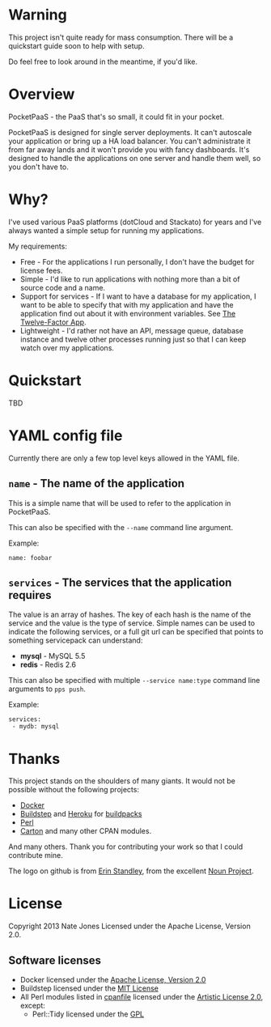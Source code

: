 # Warning

This project isn't quite ready for mass consumption.  There will be a quickstart guide soon to help with setup.

Do feel free to look around in the meantime, if you'd like.

# Overview

PocketPaaS - the PaaS that's so small, it could fit in your pocket.

PocketPaaS is designed for single server deployments.  It can't autoscale your
application or bring up a HA load balancer.  You can't administrate it from far
away lands and it won't provide you with fancy dashboards.  It's designed to
handle the applications on one server and handle them well, so you don't have
to.

# Why?

I've used various PaaS platforms (dotCloud and Stackato) for years and I've always wanted a simple setup for running my applications.

My requirements:

* Free - For the applications I run personally, I don't have the budget for license fees.
* Simple - I'd like to run applications with nothing more than a bit of source code and a name.
* Support for services - If I want to have a database for my application, I want to be able to specify that with my application and have the application find out about it with environment variables.  See [The Twelve-Factor App](http://12factor.net/).
* Lightweight - I'd rather not have an API, message queue, database instance and twelve other processes running just so that I can keep watch over my applications.

# Quickstart

TBD

# YAML config file

Currently there are only a few top level keys allowed in the YAML file.

## `name` - The name of the application

This is a simple name that will be used to refer to the application in
PocketPaaS.

This can also be specified with the `--name` command line argument.

Example:

```
name: foobar
```

## `services` - The services that the application requires

The value is an array of hashes.  The key of each hash is the name of the
service and the value is the type of service.  Simple names can be used to
indicate the following services, or a full git url can be specified that points
to something servicepack can understand:

* **mysql** - MySQL 5.5
* **redis** - Redis 2.6

This can also be specified with multiple `--service name:type` command line
arguments to `pps push`.

Example:

```
services:
 - mydb: mysql
```

# Thanks

This project stands on the shoulders of many giants.  It would not be possible without the following projects:

* [Docker](http://docker.io)
* [Buildstep](https://github.com/progrium/buildstep) and [Heroku](https://www.heroku.com/) for [buildpacks](https://devcenter.heroku.com/articles/buildpacks)
* [Perl](http://perl.org)
* [Carton](https://metacpan.org/module/Carton) and many other CPAN modules.

And many others.  Thank you for contributing your work so that I could contribute mine.

The logo on github is from [Erin Standley](http://thenounproject.com/noun/pocket/#icon-No17671), from the excellent [Noun Project](http://thenounproject.com/).

# License

Copyright 2013 Nate Jones
Licensed under the Apache License, Version 2.0.

## Software licenses

* Docker licensed under the [Apache License, Version 2.0](http://opensource.org/licenses/Apache-2.0)
* Buildstep licensed under the [MIT License](http://opensource.org/licenses/MIT)
* All Perl modules listed in [cpanfile](cpanfile) licensed under the [Artistic License 2.0](http://opensource.org/licenses/Artistic-2.0), except:
  * Perl::Tidy licensed under the [GPL](http://opensource.org/licenses/gpl-license)
